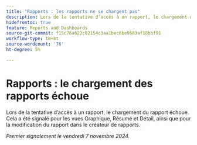 ```yaml
---
title: "Rapports : les rapports ne se chargent pas"
description: Lors de la tentative d’accès à un rapport, le chargement du rapport échoue. Cela a été signalé pour les vues Graphique, Résumé et Détail, ainsi que pour la modification du rapport dans le créateur de rapports.
hidefromtoc: true
feature: Reports and Dashboards
source-git-commit: f15c76a622c02154c3aa1bec6be9603af18bbf91
workflow-type: tm+mt
source-wordcount: '76'
ht-degree: 5%

---
```


# Rapports : le chargement des rapports échoue

Lors de la tentative d’accès à un rapport, le chargement du rapport échoue. Cela a été signalé pour les vues Graphique, Résumé et Détail, ainsi que pour la modification du rapport dans le créateur de rapports.

_Premier signalement le vendredi 7 novembre 2024._
